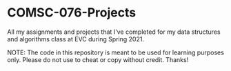# COMSC-076-Projects
All my assignments and projects that I've completed for my data structures and algorithms class at EVC during Spring 2021.

NOTE: The code in this repository is meant to be used for learning purposes only. Please do not use to cheat or copy without credit. Thanks!
